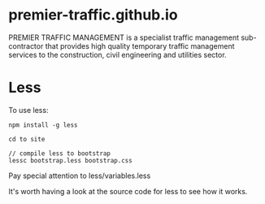 # premier-traffic.github.io
PREMIER TRAFFIC MANAGEMENT is a specialist traffic management sub-contractor that provides high quality temporary traffic management services to the construction, civil engineering and utilities sector.


# Less
To use less:

```
npm install -g less

cd to site

// compile less to bootstrap
lessc bootstrap.less bootstrap.css
```

Pay special attention to less/variables.less

It's worth having a look at the source code for less to see how it works.
